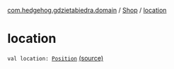 [com.hedgehog.gdzietabiedra.domain](../index.md) / [Shop](index.md) / [location](./location.md)

# location

`val location: `[`Position`](../../com.github.asvid.biedra.domain/-position/index.md) [(source)](https://github.com/asvid/GdzieTaBiedra/tree/master/domain/src/main/java/com/github/asvid/biedra/domain/Shop.kt#L9)